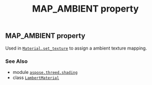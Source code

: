 ﻿---
title: MAP_AMBIENT property
second_title: Aspose.3D for Python via .NET API References
description: 
type: docs
weight: 90
url: /python-net/aspose.threed.shading/lambertmaterial/map_ambient/
is_root: false
---

## MAP_AMBIENT property


Used in [`Material.set_texture`](/3d/python-net/aspose.threed.shading/material/set_texture) to assign a ambient texture mapping.

### See Also
* module [`aspose.threed.shading`](../../)
* class [`LambertMaterial`](/3d/python-net/aspose.threed.shading/lambertmaterial)
